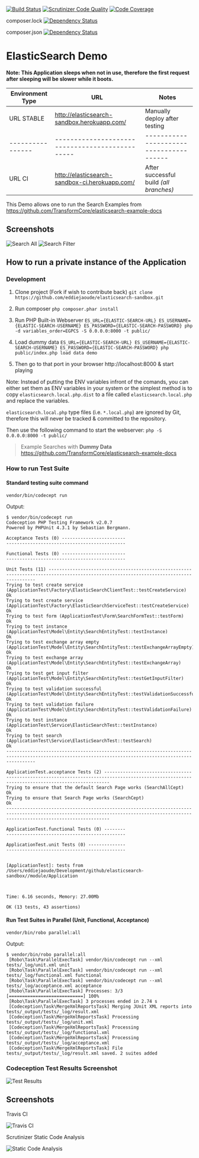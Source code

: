 [![Build Status](https://travis-ci.org/TransformCore/elasticsearch-sandbox.svg?branch=master)](https://travis-ci.org/TransformCore/elasticsearch-sandbox) 
[![Scrutinizer Code Quality](https://scrutinizer-ci.com/g/TransformCore/elasticsearch-sandbox/badges/quality-score.png?b=master)](https://scrutinizer-ci.com/g/TransformCore/elasticsearch-sandbox/?branch=master)
[![Code Coverage](https://scrutinizer-ci.com/g/TransformCore/elasticsearch-sandbox/badges/coverage.png?b=master)](https://scrutinizer-ci.com/g/TransformCore/elasticsearch-sandbox/?branch=master)

composer.lock [![Dependency Status](https://www.versioneye.com/user/projects/542e331ebeeeeefccb000138/badge.svg?style=flat)](https://www.versioneye.com/user/projects/542e331ebeeeeefccb000138)

composer.json [![Dependency Status](https://www.versioneye.com/user/projects/542e3319beeeee2af1000093/badge.svg?style=flat)](https://www.versioneye.com/user/projects/542e3319beeeee2af1000093)

# ElasticSearch Demo

**Note: This Application sleeps when not in use, therefore the first request after sleeping will be slower while it boots.**


| Environment Type | URL                                            | Notes                                   |
| ---------------- | -----------------------------------------------| --------------------------------------- |
| URL STABLE       | http://elasticsearch-sandbox.herokuapp.com/    | Manually deploy after testing           |
| ---------------- | -----------------------------------------------| --------------------------------------- |
| URL CI           | http://elasticsearch-sandbox-ci.herokuapp.com/ | After successful build *(all branches)* |

This Demo allows one to run the Search Examples from https://github.com/TransformCore/elasticsearch-example-docs

## Screenshots

![Search All](docs/screenshots/search-all.png)
![Search Filter](docs/screenshots/search-filter.png)

## How to run a private instance of the Application

### Development

1. Clone project (Fork if wish to contribute back)
`git clone https://github.com/eddiejaoude/elasticsearch-sandbox.git`

2. Run composer
`php composer.phar install`

2. Run PHP Built-in Webserver
`ES_URL={ELASTIC-SEARCH-URL} ES_USERNAME={ELASTIC-SEARCH-USERNAME} ES_PASSWORD={ELASTIC-SEARCH-PASSWORD} php -d variables_order=EGPCS -S 0.0.0.0:8000 -t public/`

3. Load dummy data
`ES_URL={ELASTIC-SEARCH-URL} ES_USERNAME={ELASTIC-SEARCH-USERNAME} ES_PASSWORD={ELASTIC-SEARCH-PASSWORD} php public/index.php load data demo`

4. Then go to that port in your browser http://localhost:8000 & start playing

Note: Instead of putting the ENV variables infront of the comands, you can either set them as ENV variables in your system or the simplest method is to copy `elasticsearch.local.php.dist` to a file called `elasticsearch.local.php` and replace the variables.

`elasticsearch.local.php` type files (i.e. `*.local.php`) are ignored by Git, therefore this will never be tracked & committed to the repository.

Then use the following command to start the webserver:
`php -S 0.0.0.0:8000 -t public/`

> Example Searches with **Dummy Data** https://github.com/TransformCore/elasticsearch-example-docs

### How to run Test Suite

#### Standard testing suite command

```
vendor/bin/codecept run
```

Output:
```
$ vendor/bin/codecept run 
Codeception PHP Testing Framework v2.0.7
Powered by PHPUnit 4.3.1 by Sebastian Bergmann.

Acceptance Tests (0) ------------------------
---------------------------------------------

Functional Tests (0) ------------------------
---------------------------------------------

Unit Tests (11) ---------------------------------------------------------------------------------------------------------------------------------------
Trying to test create service (ApplicationTest\Factory\ElasticSearchClientTest::testCreateService)                                                Ok
Trying to test create service (ApplicationTest\Factory\ElasticSearchServiceTest::testCreateService)                                               Ok
Trying to test form (ApplicationTest\Form\SearchFormTest::testForm)                                                                               Ok
Trying to test instance (ApplicationTest\Model\Entity\SearchEntityTest::testInstance)                                                             Ok
Trying to test exchange array empty (ApplicationTest\Model\Entity\SearchEntityTest::testExchangeArrayEmpty)                                       Ok
Trying to test exchange array (ApplicationTest\Model\Entity\SearchEntityTest::testExchangeArray)                                                  Ok
Trying to test get input filter (ApplicationTest\Model\Entity\SearchEntityTest::testGetInputFilter)                                               Ok
Trying to test validation successful (ApplicationTest\Model\Entity\SearchEntityTest::testValidationSuccessful)                                    Ok
Trying to test validation failure (ApplicationTest\Model\Entity\SearchEntityTest::testValidationFailure)                                          Ok
Trying to test instance (ApplicationTest\Service\ElasticSearchTest::testInstance)                                                                 Ok
Trying to test search (ApplicationTest\Service\ElasticSearchTest::testSearch)                                                                     Ok
-------------------------------------------------------------------------------------------------------------------------------------------------------

ApplicationTest.acceptance Tests (2) ----------------------------------------------------------------------------------------------------------------------------------------------
Trying to ensure that the default Search Page works (SearchAllCept)                                                                                                           Ok
Trying to ensure that Search Page works (SearchCept)                                                                                                                          Ok
-----------------------------------------------------------------------------------------------------------------------------------------------------------------------------------

ApplicationTest.functional Tests (0) --------
---------------------------------------------

ApplicationTest.unit Tests (0) --------------
---------------------------------------------


[ApplicationTest]: tests from /Users/eddiejaoude/Development/github/elasticsearch-sandbox//module/Application



Time: 6.16 seconds, Memory: 27.00Mb

OK (13 tests, 43 assertions)
```


#### Run Test Suites in Parallel (Unit, Functional, Acceptance)

```
vendor/bin/robo parallel:all
```

Output:
```
$ vendor/bin/robo parallel:all
 [Robo\Task\ParallelExecTask] vendor/bin/codecept run --xml tests/_log/unit.xml unit
 [Robo\Task\ParallelExecTask] vendor/bin/codecept run --xml tests/_log/functional.xml functional
 [Robo\Task\ParallelExecTask] vendor/bin/codecept run --xml tests/_log/acceptance.xml acceptance
 [Robo\Task\ParallelExecTask] Processes: 3/3 [============================] 100%
 [Robo\Task\ParallelExecTask] 3 processes ended in 2.74 s
 [Codeception\Task\MergeXmlReportsTask] Merging JUnit XML reports into tests/_output/tests/_log/result.xml
 [Codeception\Task\MergeXmlReportsTask] Processing tests/_output/tests/_log/unit.xml
 [Codeception\Task\MergeXmlReportsTask] Processing tests/_output/tests/_log/functional.xml
 [Codeception\Task\MergeXmlReportsTask] Processing tests/_output/tests/_log/acceptance.xml
 [Codeception\Task\MergeXmlReportsTask] File tests/_output/tests/_log/result.xml saved. 2 suites added
```

### Codeception Test Results Screenshot

![Test Results](docs/screenshots/test-results.png)

## Screenshots

Travis CI

![Travis CI](docs/screenshots/travis-ci.png)

Scrutinizer Static Code Analysis

![Static Code Analysis](docs/screenshots/static-code-analysis.png)
